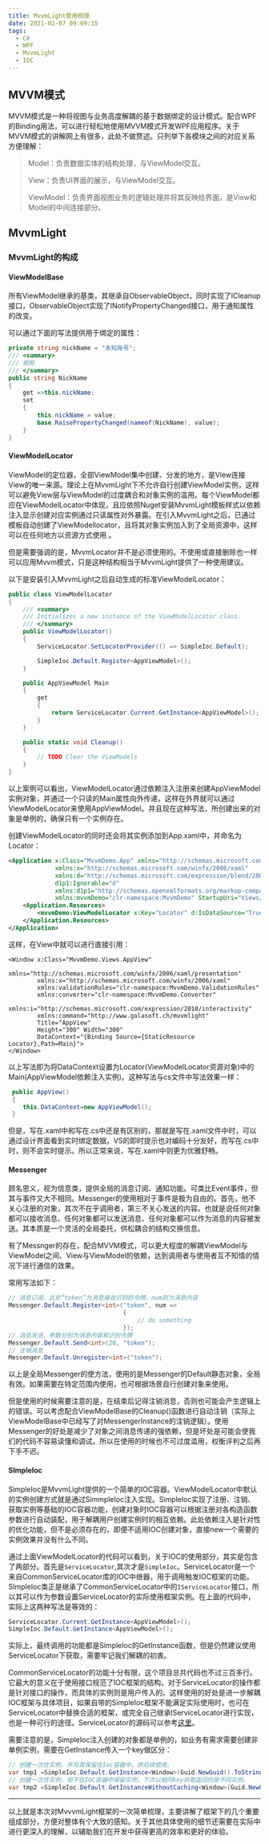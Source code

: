 ```yaml
---
title: MvvmLight使用梳理
date: 2021-02-07 09:09:15
tags:
  - C#
  - WPF
  - MvvmLight
  - IOC
---
```


## MVVM模式

MVVM模式是一种将视图与业务高度解耦的基于数据绑定的设计模式。配合WPF的Binding用法，可以进行轻松地使用MVVM模式开发WPF应用程序。关于MVVM模式的讲解网上有很多，此处不做赘述。只列举下各模块之间的对应关系方便理解：

> Model：负责数据实体的结构处理，与ViewModel交互。
>
> View：负责UI界面的展示，与ViewModel交互。
>
> ViewModel：负责界面视图业务的逻辑处理并将其反映给界面，是View和Model的中间连接部分。

## MvvmLight

### MvvmLight的构成

####   ViewModelBase   

所有ViewModel继承的基类，其继承自ObservableObject，同时实现了ICleanup接口，ObservableObject实现了INotifyPropertyChanged接口，用于通知属性的改变。

可以通过下面的写法提供用于绑定的属性：

```csharp
private string nickName = "未知账号";
/// <summary>
/// 昵称
/// </summary>
public string NickName
{
    get =>this.nickName; 
    set
    {
        this.nickName = value;
        base.RaisePropertyChanged(nameof(NickName), value);
    }
}
```

####  ViewModelLocator

ViewModel的定位器，全部ViewModel集中创建、分发的地方，是View连接View的唯一来源。理论上在MvvmLight下不允许自行创建ViewModel实例，这样可以避免View层与ViewModel的过度耦合和对象实例的滥用。每个ViewModel都应在ViewModelLocator中体现，且应依照Nuget安装MvvmLight模板样式以依赖注入显示创建对应实例通过只读属性对外暴露。在引入MvvmLight之后，已通过模板自动创建了ViewModellocator，且将其对象实例加入到了全局资源中，这样可以在任何地方以资源方式使用 。

但是需要强调的是，MvvmLocator并不是必须使用的。不使用或直接删除也一样可以应用Mvvm模式，只是这种结构相当于MvvmLight提供了一种使用建议。

以下是安装引入MvvmLight之后自动生成的标准ViewModelLocator：

```c#
public class ViewModelLocator
{
    /// <summary>
    /// Initializes a new instance of the ViewModelLocator class.
    /// </summary>
    public ViewModelLocator()
    {
        ServiceLocator.SetLocatorProvider(() => SimpleIoc.Default);

        SimpleIoc.Default.Register<AppViewModel>();
    }

    public AppViewModel Main
    {
        get
        {
            return ServiceLocator.Current.GetInstance<AppViewModel>();
        }
    }

    public static void Cleanup()
    {
        // TODO Clear the ViewModels
    }
}

```

以上案例可以看出，ViewModelLocator通过依赖注入注册来创建AppViewModel实例对象，并通过一个只读的Main属性向外传递，这样在外界就可以通过ViewModelLocator来使用AppViewModel。并且现在这种写法，所创建出来的对象是单例的，确保只有一个实例存在。

创建ViewModelLocator的同时还会将其实例添加到App.xaml中，并命名为Locator：

```xml
<Application x:Class="MvvmDemo.App" xmlns="http://schemas.microsoft.com/winfx/2006/xaml/presentation" 
             xmlns:x="http://schemas.microsoft.com/winfx/2006/xaml" 
             xmlns:d="http://schemas.microsoft.com/expression/blend/2008" 
             d1p1:Ignorable="d" 
             xmlns:d1p1="http://schemas.openxmlformats.org/markup-compatibility/2006"
             xmlns:mvvmDemo="clr-namespace:MvvmDemo" StartupUri="Views/AppView.xaml">
    <Application.Resources>
        <mvvmDemo:ViewModelLocator x:Key="Locator" d:IsDataSource="True" />
    </Application.Resources>
</Application>    
```

这样，在View中就可以进行直接引用：

```xaml
<Window x:Class="MvvmDemo.Views.AppView"
        xmlns="http://schemas.microsoft.com/winfx/2006/xaml/presentation"
        xmlns:x="http://schemas.microsoft.com/winfx/2006/xaml"
        xmlns:validationRules="clr-namespace:MvvmDemo.ValidationRules"
        xmlns:converter="clr-namespace:MvvmDemo.Converter"
        xmlns:i="http://schemas.microsoft.com/expression/2010/interactivity"
        xmlns:command="http://www.galasoft.ch/mvvmlight"
        Title="AppView" 
        Height="300" Width="300" 
        DataContext="{Binding Source={StaticResource Locator},Path=Main}">
</Window>
```

以上写法即为将DataContext设置为Locator(ViewModelLocator资源对象)中的Main(AppViewModel依赖注入实例)。这种写法与cs文件中写法效果一样：

```csharp
 public AppView()
 {
 	this.DataContext=new AppViewModel();
 }
```

但是，写在.xaml中和写在.cs中还是有区别的，那就是写在.xaml文件中时，可以通过设计界面看到实时绑定数据，VS的即时提示也对编码十分友好，而写在.cs中时，则不会实时提示。所以正常来说，写在.xaml中则更为优雅舒畅。

#### Messenger

顾名思义，视为信息类，提供全局的消息订阅、通知功能。可类比Event事件，但其与事件又大不相同。Messenger的使用相对于事件是极为自由的。首先，他不关心注册的对象，其次不在乎调用者，第三不关心发送的内容。也就是说任何对象都可以接收消息、任何对象都可以发送消息、任何对象都可以作为消息的内容被发送。其本质是一个灵活的全局委托，供松耦合的结构交换信息。

有了Messnger的存在，配合MVVM模式，可以更大程度的解耦ViewModel与ViewModel之间、View与ViewModel的依赖，达到调用者与使用者互不知情的情况下进行通信的效果。

常用写法如下：

```csharp
// 消息订阅，此处“token”为消息接收识别的令牌，num则为消息内容
Messenger.Default.Register<int>("token", num =>
                                {
                                    // do something
                                });
// 消息发送，参数分别为消息内容和识别令牌
Messenger.Default.Send<int>(20, "token");
// 注销消息                
Messenger.Default.Unregister<int>("token");
```

以上是全局Messenger的使方法，使用的是Messenger的Default静态对象，全局有效。如果需要在特定范围内使用，也可根据场景自行创建对象来使用。

但是使用的时候需要注意的是，在结束后记得注销消息，否则也可能会产生逻辑上的错误。可以考虑配合ViewModelBase的Cleanup()函数进行自动注销（实际上ViewModelBase中已经写了对MessengerInstance的注销逻辑）。使用Messenger的好处是减少了对象之间消息传递的强依赖，但是坏处是可能会使我们的代码不容易读懂和调试。所以在使用的时候也不可过度滥用，权衡评判之后再下手不迟。

#### SImpleIoc

SimpleIoc是MvvmLight提供的一个简单的IOC容器。ViewModelLocator中默认的实例创建方式就是通过SimmpleIoc注入实现。SimpleIoc实现了注册、注销、获取实例等基础的IOC容器功能，创建对象时IOC容器可以根据注册对各构造函数参数进行自动装配，用于解耦用户创建实例时的相互依赖。此处依赖注入是针对性的优化功能，但不是必须存在的，即便不适用IOC创建对象，直接new一个需要的实例效果并没有什么不同。

通过上面ViewModelLocator的代码可以看到，关于IOC的使用部分，其实是包含了两部分。首先是`ServiceLocator`,其次才是`SimpleIoc`。ServiceLocator是一个来自CommonServiceLocator库的IOC中继器，用于调用触发IOC框架的功能。SImpleIoc类正是继承了CommonServiceLocator中的`IServiceLocator`接口，所以其可以作为参数设置ServiceLocator的实际使用框架实例。在上面的代码中，实际上这两种写法是等效的：

```csharp
ServiceLocator.Current.GetInstance<AppViewModel>();
SimpleIoc.Default.GetInstance<AppViewModel>();
```

实际上，最终调用的功能都是SimpleIoc的GetInstance函数，但是仍然建议使用ServiceLocator下获取，需要牢记我们解耦的初衷。

CommonServiceLocator的功能十分有限，这个项目总共代码也不过三百多行。它最大的意义在于使用接口规范了IOC框架的结构。对于ServiceLocator的操作都是针对接口的操作，而具体的实例则是用户传入的。这样使用的好处是进一步解耦IOC框架与具体项目，如果自带的SimpleIoc框架不能满足实际使用时，也可在ServiceLocator中替换合适的框架，或完全自己继承IServiceLocator进行实现，也是一种可行的途径。ServiceLocator的源码可以参考[这里](https://github.com/unitycontainer/commonservicelocator)。

需要注意的是，SimpleIoc注入创建的对象都是单例的，如业务有需求需要创建非单例实例，需要在GetInstance传入一个key做区分：

```csharp
// 创建一次性实例，并将其保留在Ioc容器中，供后续使用。
var tmp1 =SimpleIoc.Default.GetInstance<Window>(Guid.NewGuid().ToString());
// 创建一次性实例，但不在IOC容器中保留实例，下次以相同key获取返回的是不同实例。
var tmp2 =SimpleIoc.Default.GetInstanceWithoutCaching<Window>(Guid.NewGuid().ToString());
```

---

以上就是本次对MvvvmLight框架的一次简单梳理，主要讲解了框架下的几个重要组成部分，方便对整体有个大致的感知。关于其他具体使用的细节还需要在实际中进行更深入的理解，以辅助我们在开发中获得更高的效率和更好的体验。